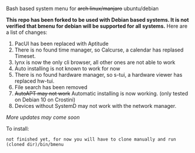 Bash based system menu for ~~arch linux/manjaro~~ ubuntu/debian

**This repo has been forked to be used with Debian based systems. It is not verified that bmenu for debian will be supported for all systems.** Here are a list of changes:

1. PacUI has been replaced with Aptitude
2. There is no found time manager, so Calcurse, a calendar has replased Timeset.
3. lynx is now the only cli browser, all other ones are not able to work
4. Auto installing is not known to work for now
5. There is no found hardware manager, so s-tui, a hardware viewer has replaced hw-tui.
6. File search has been removed
7. ~~AutoAPT may not work~~ Automatic installing is now working. (only tested on Debian 10 on Crostini)
8. Devices without SystemD may not work with the network manager.


*More updates may come soon*

To install:

```
not finished yet, for now you will have to clone manually and run (cloned dir)/bin/bmenu
```
